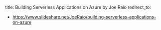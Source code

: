 title: Building Serverless Applications on Azure by Joe Raio
redirect_to:
  - https://www.slideshare.net/JoeRaio/building-serverless-applications-on-azure
